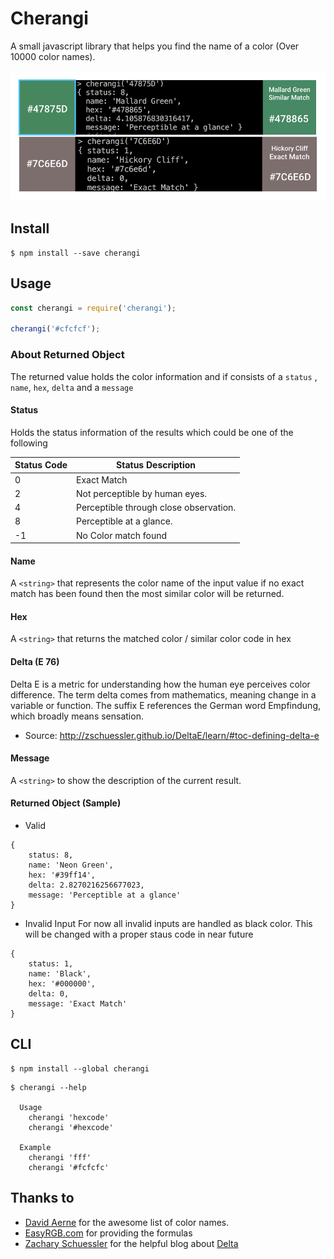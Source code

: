 # Cherangi 
A small javascript library that helps you find the name of a color (Over 10000 color names).


![](screenshot.png)

## Install

```
$ npm install --save cherangi
```


## Usage

```js
const cherangi = require('cherangi');

cherangi('#cfcfcf');

```
### About Returned Object
The returned value holds the color information and
if consists of a `status` , `name`, `hex`, `delta` and a `message`

#### Status
Holds the status information of the results which could be one of the following

| Status Code |   Status Description                      |
|-------------|-------------------------------------------|
| 0           |   Exact Match                             |
| 2	          |   Not perceptible by human eyes.          |
| 4	          |   Perceptible through close observation.  |
| 8	          |   Perceptible at a glance.                |
| -1          |   No Color match found                    |


#### Name
A `<string>` that represents the color name of the input value if no exact match has been found then the most similar color will be returned.

#### Hex
A `<string>` that returns the matched color / similar color code in hex

#### Delta (E 76)
Delta E is a metric for understanding how the human eye perceives color difference. The term delta comes from mathematics, meaning change in a variable or function. The suffix E references the German word Empfindung, which broadly means sensation.
- Source: http://zschuessler.github.io/DeltaE/learn/#toc-defining-delta-e

#### Message
A `<string>` to show the description of the current result.

#### Returned Object (Sample)
* Valid
```
{
	status: 8,
	name: 'Neon Green',
	hex: '#39ff14',
	delta: 2.8270216256677023,
	message: 'Perceptible at a glance'
}
```      

* Invalid Input
For now all invalid inputs are handled as black color. This will be changed with a proper staus code in near future
```
{
	status: 1,
	name: 'Black',
	hex: '#000000',
	delta: 0,
	message: 'Exact Match'
}
```

## CLI

```
$ npm install --global cherangi
```

```
$ cherangi --help

  Usage
    cherangi 'hexcode'
    cherangi '#hexcode'

  Example
    cherangi 'fff'
    cherangi '#fcfcfc'
```

## Thanks to
* [David Aerne](https://github.com/meodai/color-names)  for the awesome list of color names.
* [EasyRGB.com](http://www.easyrgb.com/en/math.php) for providing the formulas
* [Zachary Schuessler](https://github.com/zschuessler) for the helpful blog about [Delta](http://zschuessler.github.io/DeltaE/learn/#toc-defining-delta-e) 
